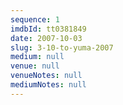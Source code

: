 ```yaml
---
sequence: 1
imdbId: tt0381849
date: 2007-10-03
slug: 3-10-to-yuma-2007
medium: null
venue: null
venueNotes: null
mediumNotes: null
---
```


